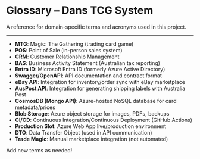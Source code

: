 # Glossary – Dans TCG System

A reference for domain-specific terms and acronyms used in this project.

---

- **MTG**: Magic: The Gathering (trading card game)
- **POS**: Point of Sale (in-person sales system)
- **CRM**: Customer Relationship Management
- **BAS**: Business Activity Statement (Australian tax reporting)
- **Entra ID**: Microsoft Entra ID (formerly Azure Active Directory)
- **Swagger/OpenAPI**: API documentation and contract format
- **eBay API**: Integration for inventory/order sync with eBay marketplace
- **AusPost API**: Integration for generating shipping labels with Australia Post
- **CosmosDB (Mongo API)**: Azure-hosted NoSQL database for card metadata/prices
- **Blob Storage**: Azure object storage for images, PDFs, backups
- **CI/CD**: Continuous Integration/Continuous Deployment (GitHub Actions)
- **Production Slot**: Azure Web App live/production environment
- **DTO**: Data Transfer Object (used in API communication)
- **Trade Magic**: Manual marketplace integration (not automated)

Add new terms as needed!
